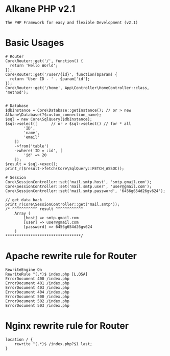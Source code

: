 # Alkane PHP v2.1
    The PHP Framework for easy and flexible Development (v2.1)

# Basic Usages

    # Router
    Core\Router::get('/', function() {
      return 'Hello World';
    });
    Core\Router::get('/user/{id}', function($param) {
      return 'User ID - ' . $param['id'];
    });
    Core\Router::get('/home', App\Controller\HomeController::class, 'method');


    # Database
    $dbInstance = Core\Database::getInstance(); // or > new Alkane\Database(?$custom_connection_name);
    $sql = new Core\SqlQuery($dbInstance);
    $sql->select([      // or > $sql->select() // for * all
            'ID',
            'name',
            'email'
        ])
        ->from('table')
        ->where('ID = :id', [
            'id' => 20
        ]);
    $result = $sql->exec();
    print_r($result->fetch(Core\SqlQuery::FETCH_ASSOC));

    # Session
    Core\SessionController::set('mail.smtp.host', 'smtp.gmail.com');
    Core\SessionController::set('mail.smtp.user', 'user@gmail.com');
    Core\SessionController::set('mail.smtp.password', '6456g654d26gv624');

    // get data back
    print_r(Core\SessionController::get('mail.smtp'));
    /* ^^^^^^^^^^^ result ^^^^^^^^^^^^
        Array (
            [host] => smtp.gmail.com
            [user] => user@gmail.com
            [password] => 6456g654d26gv624
        )
    *********************************/


# Apache rewrite rule for Router
    RewriteEngine On
    RewriteRule ^(.*)$ index.php [L,QSA]
    ErrorDocument 400 /index.php
    ErrorDocument 401 /index.php
    ErrorDocument 403 /index.php
    ErrorDocument 404 /index.php
    ErrorDocument 500 /index.php
    ErrorDocument 502 /index.php
    ErrorDocument 503 /index.php


# Nginx rewrite rule for Router
    location / {
        rewrite ^(.*)$ /index.php?$1 last;   
    }
